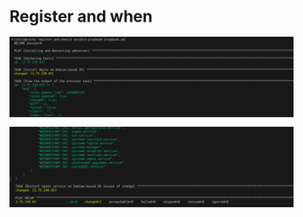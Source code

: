 # Register and when

![register_and_when_1.png](screenshots/register_and_when_1.png)




![register_and_when_2.png](screenshots/register_and_when_2.png)

